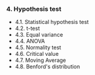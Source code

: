 ### 4. Hypothesis test
- 4.1. Statistical hypothesis test
- 4.2. t-test
- 4.3. Equal variance
- 4.4. ANOVA
- 4.5. Normality test
- 4.6. Critical value
- 4.7. Moving Average
- 4.8. Benford's distribution

